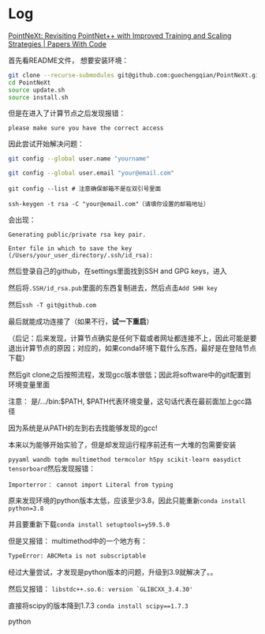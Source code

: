 # Log

[PointNeXt: Revisiting PointNet++ with Improved Training and Scaling Strategies | Papers With Code](https://paperswithcode.com/paper/pointnext-revisiting-pointnet-with-improved)

首先看README文件， 想要安装环境：

````bash
git clone --recurse-submodules git@github.com:guochengqian/PointNeXt.git
cd PointNeXt
source update.sh
source install.sh
````

但是在进入了计算节点之后发现报错：

``please make sure you have the correct access``

因此尝试开始解决问题：

````bash
git config --global user.name "yourname"

git config --global user.email "your@email.com" 
````

``git config --list # 注意确保邮箱不是在双引号里面``

``ssh-keygen -t rsa -C "your@email.com"（请填你设置的邮箱地址）``

会出现： 

``Generating public/private rsa key pair.``

``Enter file in which to save the key (/Users/your_user_directory/.ssh/id_rsa):``

然后登录自己的github，在settings里面找到SSH and GPG keys，进入

然后将``.SSH/id_rsa.pub``里面的东西复制进去，然后点击``Add SHH key``

然后``ssh -T git@github.com``

最后就能成功连接了（如果不行，**试一下重启**）

（后记：后来发现，计算节点确实是任何下载或者网址都连接不上，因此可能是要退出计算节点的原因；对应的，如果conda环境下载什么东西，最好是在登陆节点下载）



然后git clone之后按照流程，发现gcc版本很低；因此将software中的git配置到环境变量里面

注意： 是/.../bin:$PATH, $PATH代表环境变量，这句话代表在最前面加上gcc路径

因为系统是从PATH的左到右去找能够发现的gcc!



本来以为能够开始实验了，但是却发现运行程序前还有一大堆的包需要安装

``pyyaml wandb tqdm multimethod termcolor h5py scikit-learn easydict tensorboard``然后发现报错： 

``Importerror： cannot import Literal from typing `` 

原来发现环境的python版本太低，应该至少3.8，因此只能重新``conda install python=3.8``

并且要重新下载``conda install setuptools=y59.5.0``



但是又报错： multimethod中的一个地方有： 

````bash
TypeError: ABCMeta is not subscriptable
````

经过大量尝试，才发现是python版本的问题，升级到3.9就解决了。。



然后又报错： ``libstdc++.so.6: version `GLIBCXX_3.4.30'``

直接将scipy的版本降到1.7.3   ``conda install scipy==1.7.3``

python
